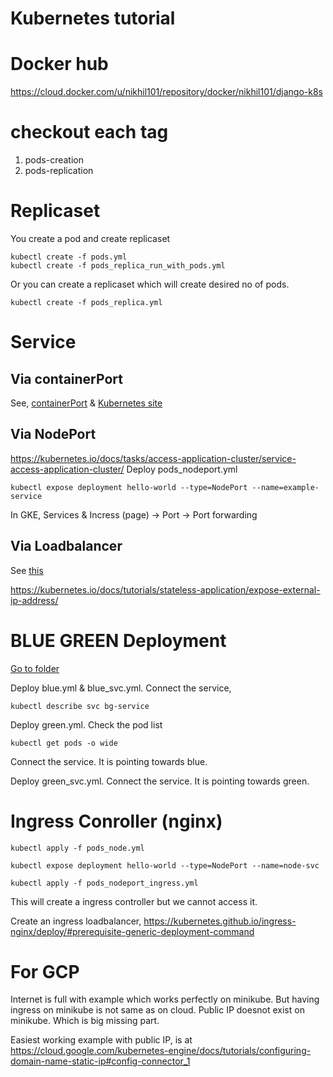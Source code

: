 # Kubernetes tutorial

# Docker hub 
https://cloud.docker.com/u/nikhil101/repository/docker/nikhil101/django-k8s

# checkout each tag

1. pods-creation
1. pods-replication

# Replicaset

You create a pod and create replicaset
```
kubectl create -f pods.yml
kubectl create -f pods_replica_run_with_pods.yml
```

Or you can create a replicaset which will create desired no of pods.
```
kubectl create -f pods_replica.yml
```


# Service

## Via containerPort

See, [containerPort](./web01/k8s/container_port/README.MD) & [Kubernetes site](https://kubernetes.io/docs/tasks/access-application-cluster/service-access-application-cluster/#creating-a-service-for-an-application-running-in-two-pods)

## Via NodePort
https://kubernetes.io/docs/tasks/access-application-cluster/service-access-application-cluster/
Deploy pods_nodeport.yml
```
kubectl expose deployment hello-world --type=NodePort --name=example-service
```
In GKE, Services & Incress (page) -> Port -> Port forwarding

## Via Loadbalancer

See [this](https://github.com/nik-hil/docker_k8s/blob/master/web01/k8s/loadbalancer/README.MD)

https://kubernetes.io/docs/tutorials/stateless-application/expose-external-ip-address/


# BLUE GREEN Deployment

[Go to folder](https://github.com/nik-hil/docker_k8s/tree/master/web01/k8s/blue_green_deployment)

Deploy blue.yml & blue_svc.yml. Connect the service,
```
kubectl describe svc bg-service
```

Deploy green.yml. Check the pod list
```
kubectl get pods -o wide
```
Connect the service. It is pointing towards blue.

Deploy green_svc.yml. Connect the service. It is pointing towards green.

# Ingress Conroller (nginx)

```
kubectl apply -f pods_node.yml

kubectl expose deployment hello-world --type=NodePort --name=node-svc

kubectl apply -f pods_nodeport_ingress.yml
```

This will create a ingress controller but we cannot access it.

Create an ingress loadbalancer, https://kubernetes.github.io/ingress-nginx/deploy/#prerequisite-generic-deployment-command


# For GCP
Internet is full with example which works perfectly on minikube. But having ingress on minikube is not same as on cloud. Public IP doesnot exist on minikube. Which is big missing part.

Easiest working example with public IP, is at https://cloud.google.com/kubernetes-engine/docs/tutorials/configuring-domain-name-static-ip#config-connector_1




